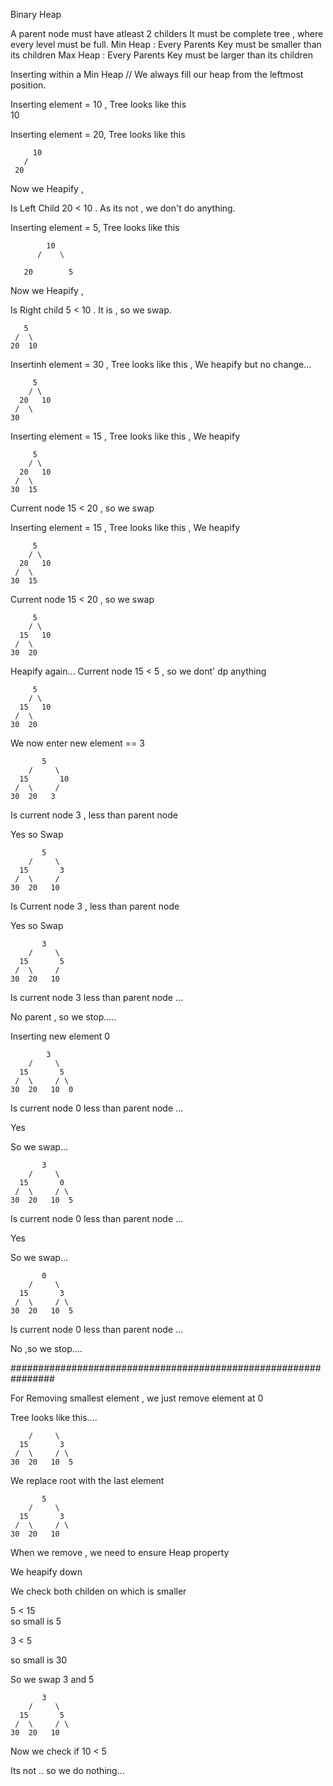 Binary Heap

A parent node must have atleast 2 childers
It must be complete tree , where every level must be full.
Min Heap : Every Parents Key must be smaller than its children
Max Heap : Every Parents Key must be larger than its children

Inserting within a Min Heap
// We always fill our heap from the leftmost position.

Inserting element = 10 , Tree looks like this  
 10

Inserting element = 20, Tree looks like this

         10
       /
     20

Now we Heapify ,

Is Left Child 20 < 10 . As its not , we don't do anything.

Inserting element = 5, Tree looks like this

            10
          /    \

       20        5

Now we Heapify ,

Is Right child 5 < 10 . It is , so we swap.

       5
     /  \
    20  10

Insertinh element = 30 , Tree looks like this ,
We heapify but no change...

         5
        / \
      20   10
     /  \
    30

Inserting element = 15 , Tree looks like this ,
We heapify

         5
        / \
      20   10
     /  \
    30  15

Current node 15 < 20 , so we swap

Inserting element = 15 , Tree looks like this ,
We heapify

         5
        / \
      20   10
     /  \
    30  15

Current node 15 < 20 , so we swap

         5
        / \
      15   10
     /  \
    30  20

Heapify again...
Current node 15 < 5 , so we dont' dp anything

         5
        / \
      15   10
     /  \
    30  20

We now enter new element == 3

           5
        /     \
      15       10
     /  \     /
    30  20   3

Is current node 3 , less than parent node

Yes so Swap

           5
        /     \
      15       3
     /  \     /
    30  20   10

Is Current node 3 , less than parent node

Yes so Swap

           3
        /     \
      15       5
     /  \     /
    30  20   10

Is current node 3 less than parent node ...

No parent , so we stop.....

Inserting new element 0

            3
        /     \
      15       5
     /  \     / \
    30  20   10  0

Is current node 0 less than parent node ...

Yes

So we swap...

           3
        /     \
      15       0
     /  \     / \
    30  20   10  5

Is current node 0 less than parent node ...

Yes

So we swap...

           0
        /     \
      15       3
     /  \     / \
    30  20   10  5

Is current node 0 less than parent node ...

No ,so we stop....

################################################################

For Removing smallest element , we just remove element at 0

Tree looks like this....

        /     \
      15       3
     /  \     / \
    30  20   10  5

We replace root with the last element

           5
        /     \
      15       3
     /  \     / \
    30  20   10

When we remove , we need to ensure Heap property

We heapify down

We check both childen on which is smaller

5 < 15  
so small is 5

3 < 5

so small is 30

So we swap 3 and 5

           3
        /     \
      15       5
     /  \     / \
    30  20   10

Now we check if 10 < 5

Its not .. so we do nothing...
